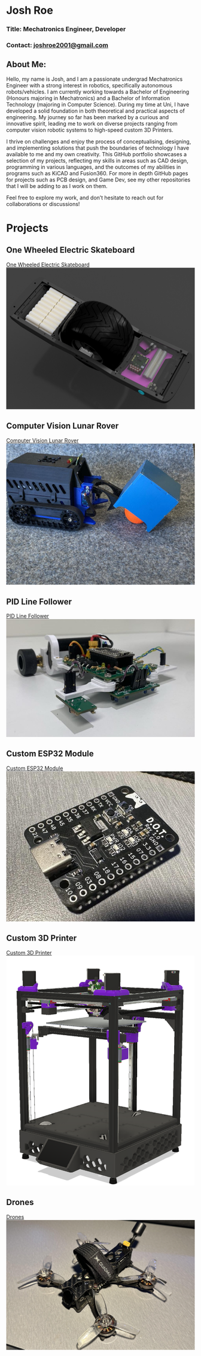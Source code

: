 # Josh Roe

### Title: Mechatronics Engineer, Developer
### Contact: joshroe2001@gmail.com

## About Me:
Hello, my name is Josh, and I am a passionate undergrad Mechatronics Engineer with a strong interest in robotics, specifically autonomous robots/vehicles. I am currently working towards a Bachelor of Engineering (Honours majoring in Mechatronics) and a Bachelor of Information Technology (majoring in Computer Science). During my time at Uni, I have developed a solid foundation in both theoretical and practical aspects of engineering. My journey so far has been marked by a curious and innovative spirit, leading me to work on diverse projects ranging from computer vision robotic systems to high-speed custom 3D Printers.

I thrive on challenges and enjoy the process of conceptualising, designing, and implementing solutions that push the boundaries of technology I have available to me and my own creativity. This GitHub portfolio showcases a selection of my projects, reflecting my skills in areas such as CAD design, programming in various languages, and the outcomes of my abilities in programs such as KiCAD and Fusion360. For more in depth GitHub pages for projects such as PCB design, and Game Dev, see my other repositories that I will be adding to as I work on them.

Feel free to explore my work, and don’t hesitate to reach out for collaborations or discussions!

# Projects

## One Wheeled Electric Skateboard

[One Wheeled Electric Skateboard](Self_Balancing_Electric_Skateboard/)
![One Wheeled Electric Skateboard](Self_Balancing_Electric_Skateboard/V2XR3.png)

## Computer Vision Lunar Rover

[Computer Vision Lunar Rover](Computer_Vision_Lunar_Rover/)
![Computer Vision Lunar Rover](Images/LunarRobot.jpg)

## PID Line Follower

[PID Line Follower](Line_Following_Robot/)
![PID Line Follower](Images/LineFollower.jpg)

## Custom ESP32 Module

[Custom ESP32 Module](Custom_ESP32_Dev_Board/)  
![Custom ESP32 Module](Images/DOT_ESP32_3.jpg)

## Custom 3D Printer

[Custom 3D Printer](Custom_3D_Printer/)
![Custom 3D Printer](Images/Printer.png)

## Drones

[Drones](Drones/)
![Drones](Images/Drone.jpg)



